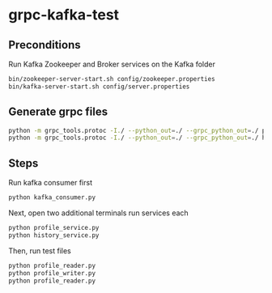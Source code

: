 # grpc-kafka-test
## Preconditions
Run Kafka Zookeeper and Broker services on the Kafka folder
```bash
bin/zookeeper-server-start.sh config/zookeeper.properties
bin/kafka-server-start.sh config/server.properties
```

## Generate grpc files
```bash
python -m grpc_tools.protoc -I./ --python_out=./ --grpc_python_out=./ profile.proto
python -m grpc_tools.protoc -I./ --python_out=./ --grpc_python_out=./ history.proto
```

## Steps
Run kafka consumer first
```bash
python kafka_consumer.py
```

Next, open two additional terminals run services each
```bash
python profile_service.py
python history_service.py
```

Then, run test files
```bash
python profile_reader.py
python profile_writer.py
python profile_reader.py
```
